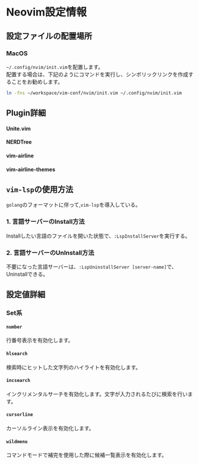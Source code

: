 # Neovim設定情報

## 設定ファイルの配置場所
### MacOS
`~/.config/nvim/init.vim`を配置します。  
配置する場合は、下記のようにコマンドを実行し、シンボリックリンクを作成することをお勧めします。
```sh
ln -fns ~/workspace/vim-conf/nvim/init.vim ~/.config/nvim/init.vim
```

## Plugin詳細
#### Unite.vim
#### NERDTree
#### vim-airline
#### vim-airline-themes

## `vim-lsp`の使用方法
`golang`のフォーマットに伴って,`vim-lsp`を導入している。
### 1. 言語サーバーのInstall方法
Installしたい言語のファイルを開いた状態で、`:LspInstallServer`を実行する。

### 2. 言語サーバーのUnInstall方法
不要になった言語サーバーは、`:LspUninstallServer [server-name]`で、Uninstallできる。




## 設定値詳細
### Set系
#### `number`
行番号表示を有効化します。

#### `hlsearch`
検索時にヒットした文字列のハイライトを有効化します。

#### `incsearch`
インクリメンタルサーチを有効化します。文字が入力されるたびに検索を行います。

#### `cursorline`
カーソルライン表示を有効化します。

#### `wildmenu`
コマンドモードで補完を使用した際に候補一覧表示を有効化します。

